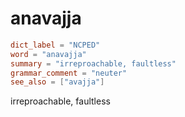 # anavajja

``` toml
dict_label = "NCPED"
word = "anavajja"
summary = "irreproachable, faultless"
grammar_comment = "neuter"
see_also = ["avajja"]
```

irreproachable, faultless

